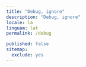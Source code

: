 ```yaml
---
title: "Debug, ignore"
description: "Debug, ignore"
locale: la
linguam: lat
permalink: /debug

published: false
sitemap:
  exclude: yes
---
```


